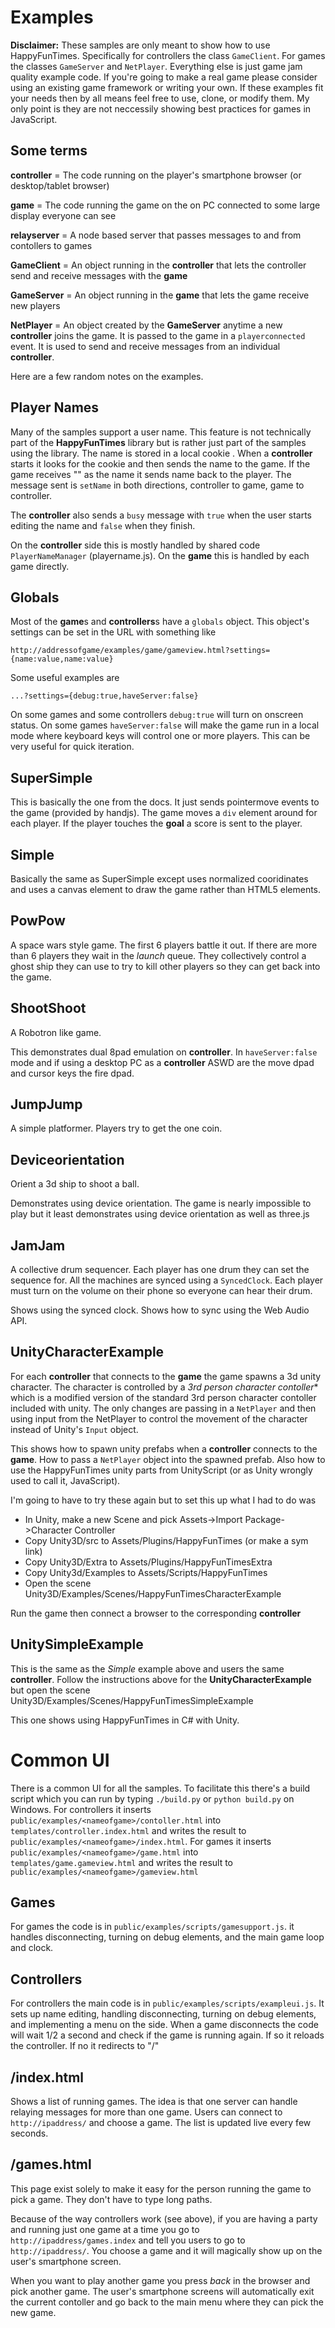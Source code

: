 Examples
========

**Disclaimer:** These samples are only meant to show how to use HappyFunTimes. Specifically for
controllers the class `GameClient`. For games the classes `GameServer` and `NetPlayer`.
Everything else is just game jam quality example code. If you're going to make a real game
please consider using an existing game framework or writing your own. If these examples fit
your needs then by all means feel free to use, clone, or modify them. My only point is they
are not neccessily showing best practices for games in JavaScript.

Some terms
----------

**controller** = The code running on the player's smartphone browser (or desktop/tablet browser)

**game** = The code running the game on the on PC connected to some large display everyone can see

**relayserver** = A node based server that passes messages to and from contollers to games

**GameClient** = An object running in the **controller** that lets the controller send and
receive messages with the **game**

**GameServer** = An object running in the **game** that lets the game receive new players

**NetPlayer** = An object created by the **GameServer** anytime a new **controller** joins the game.
It is passed to the game in a `playerconnected` event. It is used to send and receive messages from
an individual **controller**.


Here are a few random notes on the examples.

Player Names
------------

Many of the samples support a user name. This feature is not technically part of the
**HappyFunTimes** library but is rather just part of the samples using the library.
The name is stored in a local cookie .
When a **controller** starts it looks for the cookie and then sends the name to the game.
If the game receives "" as the name it sends name back to the player. The message
sent is `setName` in both directions, controller to game, game to controller.

The **controller** also sends a `busy` message with `true` when the user starts editing the name
and `false` when they finish.

On the **controller** side this is mostly handled by shared code `PlayerNameManager` (playername.js).
On the **game** this is handled by each game directly.

Globals
-------

Most of the **game**s and **controllers**s have a `globals` object. This object's settings can be set
in the URL with something like

    http://addressofgame/examples/game/gameview.html?settings={name:value,name:value}

Some useful examples are

    ...?settings={debug:true,haveServer:false}

On some games and some controllers `debug:true` will turn on onscreen status. On some games
`haveServer:false` will make the game run in a local mode where keyboard keys will control one or more players.
This can be very useful for quick iteration.


SuperSimple
-----------

This is basically the one from the docs. It just sends pointermove events to the game (provided by handjs).
The game moves a `div` element around for each player. If the player touches the **goal** a score
is sent to the player.

Simple
------

Basically the same as SuperSimple except uses normalized cooridinates and uses a canvas element to draw the game
rather than HTML5 elements.

PowPow
------
A space wars style game. The first 6 players battle it out. If there are more than 6 players they wait
in the *launch* queue. They collectively control a ghost ship they can use to try to kill other players
so they can get back into the game.

ShootShoot
----------

A Robotron like game.

This demonstrates dual 8pad emulation on **controller**. In `haveServer:false` mode and if using
a desktop PC as a **controller** ASWD are the move dpad and cursor keys the fire dpad.

JumpJump
--------

A simple platformer. Players try to get the one coin.

Deviceorientation
-----------------

Orient a 3d ship to shoot a ball.

Demonstrates using device orientation. The game is nearly impossible to play but it least
demonstrates using device orientation as well as three.js

JamJam
------

A collective drum sequencer. Each player has one drum they can set the sequence for.
All the machines are synced using a `SyncedClock`. Each player must turn on the volume
on their phone so everyone can hear their drum.

Shows using the synced clock. Shows how to sync using the Web Audio API.

UnityCharacterExample
---------------------

For each **controller** that connects to the **game** the game spawns a 3d unity character.
The character is controlled by a *3rd person character contoller** which is a modified
version of the standard 3rd person character contoller included with unity. The only changes
are passing in a `NetPlayer` and then using input from the NetPlayer to control the movement
of the character instead of Unity's `Input` object.

This shows how to spawn unity prefabs when a **controller** connects to the **game**.
How to pass a `NetPlayer` object into the spawned prefab. Also how to use the HappyFunTimes
unity parts from UnityScript (or as Unity wrongly used to call it, JavaScript).

I'm going to have to try these again but to set this up what I had to do was

*   In Unity, make a new Scene and pick Assets->Import Package->Character Controller
*   Copy Unity3D/src to Assets/Plugins/HappyFunTimes (or make a sym link)
*   Copy Unity3D/Extra to Assets/Plugins/HappyFunTimesExtra
*   Copy Unity3d/Examples to Assets/Scripts/HappyFunTimes
*   Open the scene Unity3D/Examples/Scenes/HappyFunTimesCharacterExample

Run the game then connect a browser to the corresponding **controller**

UnitySimpleExample
------------------

This is the same as the *Simple* example above and users the same **controller**. Follow the
instructions above for the **UnityCharacterExample** but open the scene
Unity3D/Examples/Scenes/HappyFunTimesSimpleExample

This one shows using HappyFunTimes in C# with Unity.

Common UI
=========

There is a common UI for all the samples. To facilitate this there's a build script which
you can run by typing `./build.py` or `python build.py` on Windows. For controllers it
inserts `public/examples/<nameofgame>/contoller.html` into `templates/controller.index.html`
and writes the result to `public/examples/<nameofgame>/index.html`. For games it
inserts `public/examples/<nameofgame>/game.html` into `templates/game.gameview.html`
and writes the result to `public/examples/<nameofgame>/gameview.html`

Games
-----

For games the code is in `public/examples/scripts/gamesupport.js`. it handles disconnecting,
turning on debug elements, and the main game loop and clock.

Controllers
-----------

For controllers the main code is in `public/examples/scripts/exampleui.js`. It sets up
name editing, handling disconnecting, turning on debug elements, and implementing a menu on the side.
When a game disconnects the code will wait 1/2 a second and check if the game is running again. If
so it reloads the controller. If no it redirects to "/"

/index.html
-----------
Shows a list of running games. The idea is that one server can handle relaying messages for more
than one game. Users can connect to `http://ipaddress/` and choose a game. The list is updated
live every few seconds.

/games.html
-----------
This page exist solely to make it easy for the person running the game to pick a game. They
don't have to type long paths.

Because of the way controllers work (see above), if you are having a party and running just
one game at a time you go to `http://ipaddress/games.index` and tell you users to go to
`http://ipaddress/`.  You choose a game and it will magically show up on the user's smartphone screen.

When you want to play another game you press *back* in the browser and pick another game. The user's
smartphone screens will automatically exit the current contoller and go back to the main menu
where they can pick the new game.





